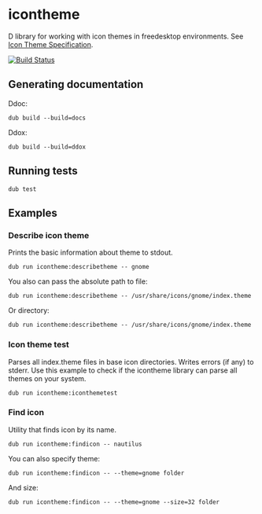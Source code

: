 # icontheme

D library for working with icon themes in freedesktop environments. See [Icon Theme Specification](http://standards.freedesktop.org/icon-theme-spec/icon-theme-spec-latest.html).

[![Build Status](https://travis-ci.org/MyLittleRobo/icontheme.svg?branch=master)](https://travis-ci.org/MyLittleRobo/icontheme)

## Generating documentation

Ddoc:

    dub build --build=docs

Ddox:

    dub build --build=ddox

## Running tests

    dub test

## Examples

### Describe icon theme

Prints the basic information about theme to stdout.

    dub run icontheme:describetheme -- gnome

You also can pass the absolute path to file:

    dub run icontheme:describetheme -- /usr/share/icons/gnome/index.theme

Or directory:

    dub run icontheme:describetheme -- /usr/share/icons/gnome/index.theme

### Icon theme test

Parses all index.theme files in base icon directories. Writes errors (if any) to stderr.
Use this example to check if the icontheme library can parse all themes on your system.

    dub run icontheme:iconthemetest

### Find icon

Utility that finds icon by its name.

    dub run icontheme:findicon -- nautilus

You can also specify theme:

    dub run icontheme:findicon -- --theme=gnome folder

And size:

    dub run icontheme:findicon -- --theme=gnome --size=32 folder


